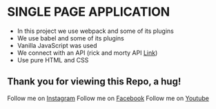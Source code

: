 # SINGLE PAGE APPLICATION

- In this project we use webpack and some of its plugins
- We use babel and some of its plugins
- Vanilla JavaScript was used
- We connect with an API (rick and morty API [Link](https://rickandmortyapi.com/api/character/"))
- Use pure HTML and CSS

## Thank you for viewing this Repo, a hug!

Follow me on [Instagram](https://www.instagram.com/dev_juan22/)
Follow me on [Facebook](https://www.facebook.com/juandavid.reyesbedoya.7)
Follow me on [Youtube](https://www.youtube.com/channel/UCacHqx898rhli-vmmjSmkWw)
